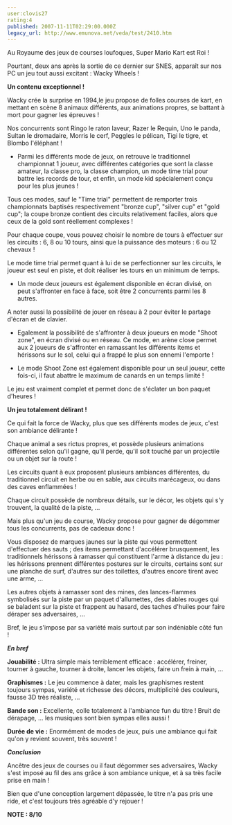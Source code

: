 ```yaml
---
user:clovis27
rating:4
published: 2007-11-11T02:29:00.000Z
legacy_url: http://www.emunova.net/veda/test/2410.htm
---
```

Au Royaume des jeux de courses loufoques, Super Mario Kart est Roi !  

Pourtant, deux ans après la sortie de ce dernier sur SNES, apparaît sur nos PC un jeu tout aussi excitant : Wacky Wheels !  

  

**Un contenu exceptionnel !**  

  

Wacky crée la surprise en 1994,le jeu propose de folles courses de kart, en mettant en scène 8 animaux différents, aux animations propres, se battant à mort pour gagner les épreuves !  

  

Nos concurrents sont Ringo le raton laveur, Razer le Requin, Uno le panda, Sultan le dromadaire, Morris le cerf, Peggles le pélican, Tigi le tigre, et Blombo l'éléphant !  

  

- Parmi les différents mode de jeux, on retrouve le traditionnel championnat 1 joueur, avec différentes catégories que sont la classe amateur, la classe pro, la classe champion, un mode time trial pour battre les records de tour, et enfin, un mode kid spécialement conçu pour les plus jeunes !  

  

Tous ces modes, sauf le "Time trial" permettent de remporter trois championnats baptisés respectivement "bronze cup", "silver cup" et "gold cup"; la coupe bronze contient des circuits relativement faciles, alors que ceux de la gold sont réellement complexes !  

Pour chaque coupe, vous pouvez choisir le nombre de tours à effectuer sur les circuits : 6, 8 ou 10 tours, ainsi que la puissance des moteurs : 6 ou 12 chevaux !  

  

Le mode time trial permet quant à lui de se perfectionner sur les circuits, le joueur est seul en piste, et doit réaliser les tours en un minimum de temps.  

  

- Un mode deux joueurs est également disponible en écran divisé, on peut s'affronter en face à face, soit être 2 concurrents parmi les 8 autres.  

A noter aussi la possibilité de jouer en réseau à 2 pour éviter le partage d'écran et de clavier.  

  

- Egalement la possibilité de s'affronter à deux joueurs en mode "Shoot zone", en écran divisé ou en réseau. Ce mode, en arène close permet aux 2 joueurs de s'affronter en ramassant les différents items et hérissons sur le sol, celui qui a frappé le plus son ennemi l'emporte !  

  

- Le mode Shoot Zone est également disponible pour un seul joueur, cette fois-ci, il faut abattre le maximum de canards en un temps limité !  

  

Le jeu est vraiment complet et permet donc de s'éclater un bon paquet d'heures !  

  

**Un jeu totalement délirant !**  

  

Ce qui fait la force de Wacky, plus que ses différents modes de jeux, c'est son ambiance délirante !  

  

Chaque animal a ses rictus propres, et possède plusieurs animations différentes selon qu'il gagne, qu'il perde, qu'il soit touché par un projectile ou un objet sur la route !  

  

Les circuits quant à eux proposent plusieurs ambiances différentes, du traditionnel circuit en herbe ou en sable, aux circuits marécageux, ou dans des caves enflammées !  

Chaque circuit possède de nombreux détails, sur le décor, les objets qui s'y trouvent, la qualité de la piste, ...  

  

Mais plus qu'un jeu de course, Wacky propose pour gagner de dégommer tous les concurrents, pas de cadeaux donc !  

Vous disposez de marques jaunes sur la piste qui vous permettent d'effectuer des sauts ; des items permettant d'accélérer brusquement, les traditionnels hérissons à ramasser qui constituent l'arme à distance du jeu : les hérissons prennent différentes postures sur le circuits, certains sont sur une planche de surf, d'autres sur des toilettes, d'autres encore tirent avec une arme, ...  

Les autres objets à ramasser sont des mines, des lances-flammes symbolisés sur la piste par un paquet d'allumettes, des diables rouges qui se baladent sur la piste et frappent au hasard, des taches d'huiles pour faire déraper ses adversaires, ...  

  

Bref, le jeu s'impose par sa variété mais surtout par son indéniable côté fun !  

  

**_En bref_**  

  

**Jouabilité :** Ultra simple mais terriblement efficace : accélérer, freiner, tourner à gauche, tourner à droite, lancer les objets, faire un frein à main, ...  

  

**Graphismes :** Le jeu commence à dater, mais les graphismes restent toujours sympas, variété et richesse des décors, multiplicité des couleurs, fausse 3D très réaliste, ...  

  

**Bande son :** Excellente, colle totalement à l'ambiance fun du titre ! Bruit de dérapage, ... les musiques sont bien sympas elles aussi !  

  

**Durée de vie :** Enormément de modes de jeux, puis une ambiance qui fait qu'on y revient souvent, très souvent !  

  

**_Conclusion_**  

  

Ancêtre des jeux de courses ou il faut dégommer ses adversaires, Wacky s'est imposé au fil des ans grâce à son ambiance unique, et à sa très facile prise en main !  

Bien que d'une conception largement dépassée, le titre n'a pas pris une ride, et c'est toujours très agréable d'y rejouer !  

  

**NOTE : 8/10**